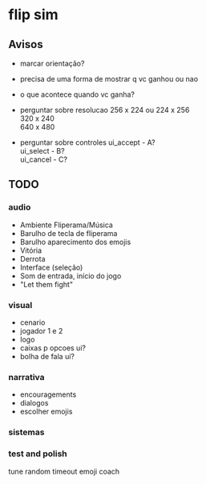 # flip sim

## Avisos

- marcar orientação?
- precisa de uma forma de mostrar q vc ganhou ou nao
- o que acontece quando vc ganha?

- perguntar sobre resolucao
256 x 224 ou 224 x 256  
320 x 240  
640 x 480  

- perguntar sobre controles
ui_accept - A?  
ui_select - B?  
ui_cancel - C?  

## TODO

### audio

- Ambiente Fliperama/Música
- Barulho de tecla de fliperama
- Barulho aparecimento dos emojis
- Vitória
- Derrota
- Interface (seleção)
- Som de entrada, início do jogo
- "Let them fight"

### visual

- cenario
- jogador 1 e 2
- logo
- caixas p opcoes ui?
- bolha de fala ui?

### narrativa

- encouragements
- dialogos
- escolher emojis

### sistemas

### test and polish
tune random timeout emoji coach